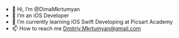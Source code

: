 - 👋 Hi, I’m @DimaMkrtumyan
- 📱 I’m an iOS Developer
- 🌱 I’m currently learning iOS Swift Developing at Picsart Academy
- 📫 How to reach me Dmitriy.Mkrtumyan@gmail.com

<!---
DimaMkrtumyan/DimaMkrtumyan is a ✨ special ✨ repository because its `README.md` (this file) appears on your GitHub profile.
You can click the Preview link to take a look at your changes.
--->
